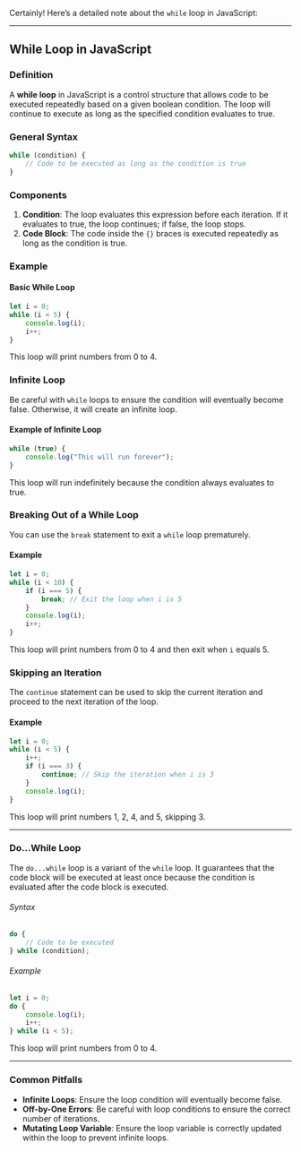 Certainly! Here’s a detailed note about the `while` loop in JavaScript:

---

## While Loop in JavaScript

### Definition
A **while loop** in JavaScript is a control structure that allows code to be executed repeatedly based on a given boolean condition. The loop will continue to execute as long as the specified condition evaluates to true.

### General Syntax
```javascript
while (condition) {
    // Code to be executed as long as the condition is true
}
```

### Components
1. **Condition**: The loop evaluates this expression before each iteration. If it evaluates to true, the loop continues; if false, the loop stops.
2. **Code Block**: The code inside the `{}` braces is executed repeatedly as long as the condition is true.

### Example

#### Basic While Loop
```javascript
let i = 0;
while (i < 5) {
    console.log(i);
    i++;
}
```
This loop will print numbers from 0 to 4.

### Infinite Loop
Be careful with `while` loops to ensure the condition will eventually become false. Otherwise, it will create an infinite loop.

#### Example of Infinite Loop
```javascript
while (true) {
    console.log("This will run forever");
}
```
This loop will run indefinitely because the condition always evaluates to true.

### Breaking Out of a While Loop
You can use the `break` statement to exit a `while` loop prematurely.

#### Example
```javascript
let i = 0;
while (i < 10) {
    if (i === 5) {
        break; // Exit the loop when i is 5
    }
    console.log(i);
    i++;
}
```
This loop will print numbers from 0 to 4 and then exit when `i` equals 5.

### Skipping an Iteration
The `continue` statement can be used to skip the current iteration and proceed to the next iteration of the loop.

#### Example
```javascript
let i = 0;
while (i < 5) {
    i++;
    if (i === 3) {
        continue; // Skip the iteration when i is 3
    }
    console.log(i);
}
```
This loop will print numbers 1, 2, 4, and 5, skipping 3.

---
### Do...While Loop
The `do...while` loop is a variant of the `while` loop. It guarantees that the code block will be executed at least once because the condition is evaluated after the code block is executed.

###### Syntax
```javascript
do {
    // Code to be executed
} while (condition);
```

###### Example
```javascript
let i = 0;
do {
    console.log(i);
    i++;
} while (i < 5);
```
This loop will print numbers from 0 to 4.

---

### Common Pitfalls
- **Infinite Loops**: Ensure the loop condition will eventually become false.
- **Off-by-One Errors**: Be careful with loop conditions to ensure the correct number of iterations.
- **Mutating Loop Variable**: Ensure the loop variable is correctly updated within the loop to prevent infinite loops.
